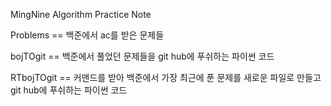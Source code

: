 MingNine Algorithm Practice Note


Problems == 백준에서 ac를 받은 문제들

bojTOgit == 백준에서 풀었던 문제들을 git hub에 푸쉬하는 파이썬 코드

RTbojTOgit == 커맨드를 받아 백준에서 가장 최근에 푼 문제를 새로운 파일로 만들고 git hub에 푸쉬하는 파이썬 코드
